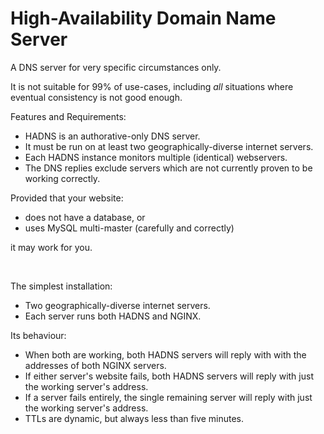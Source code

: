 # High-Availability Domain Name Server

A DNS server for very specific circumstances only.

It is not suitable for 99% of use-cases, including *all* situations where eventual consistency is
not good enough.


Features and Requirements:

- HADNS is an authorative-only DNS server.
- It must be run on at least two geographically-diverse internet servers.
- Each HADNS instance monitors multiple (identical) webservers.
- The DNS replies exclude servers which are not currently proven to be working correctly.


Provided that your website:

- does not have a database, or
- uses MySQL multi-master (carefully and correctly)

it may work for you.

<br>

The simplest installation:

- Two geographically-diverse internet servers.
- Each server runs both HADNS and NGINX.

Its behaviour:

- When both are working, both HADNS servers will reply with with the addresses of both NGINX servers.
- If either server's website fails, both HADNS servers will reply with just the working server's address.
- If a server fails entirely, the single remaining server will reply with just the working server's address.
- TTLs are dynamic, but always less than five minutes.
